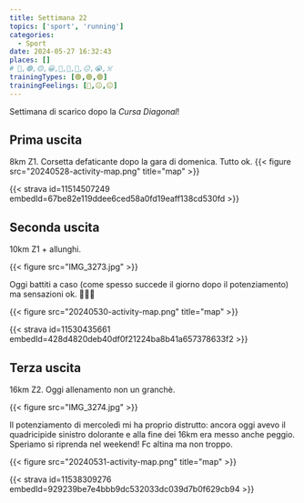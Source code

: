 ```yaml
---
title: Settimana 22
topics: ['sport', 'running']
categories:
  - Sport
date: 2024-05-27 16:32:43
places: []
# 🔴,🟢,🟡,😀,🙁,🫤,🙂,😐,😭,☠️
trainingTypes: [🟢,🟢,🟢]
trainingFeelings: [🙂,😐,😐]
---
```


Settimana di scarico dopo la _Cursa Diagonal_!

<!--more--> 

## Prima uscita
8km Z1.
Corsetta defaticante dopo la gara di domenica. Tutto ok.
{{< figure src="20240528-activity-map.png" title="map" >}}

{{< strava id=11514507249 embedId=67be82e119ddee6ced58a0fd19eaff138cd530fd >}}

## Seconda uscita
10km Z1 + allunghi.

{{< figure src="IMG_3273.jpg" >}}

Oggi battiti a caso (come spesso succede il giorno dopo il potenziamento) ma sensazioni ok.
🏃🏻‍♂️

{{< figure src="20240530-activity-map.png" title="map" >}}

{{< strava id=11530435661 embedId=428d4820deb40df0f21224ba8b41a657378633f2 >}}

## Terza uscita
16km Z2.
Oggi allenamento non un granchè.

{{< figure src="IMG_3274.jpg" >}}

Il potenziamento di mercoledì mi ha proprio distrutto: ancora oggi avevo il quadricipide sinistro dolorante e alla fine dei 16km era messo anche peggio. Speriamo si riprenda nel weekend!
Fc altina ma non troppo.

{{< figure src="20240531-activity-map.png" title="map" >}}

{{< strava id=11538309276 embedId=929239be7e4bbb9dc532033dc039d7b0f629cb94 >}}
